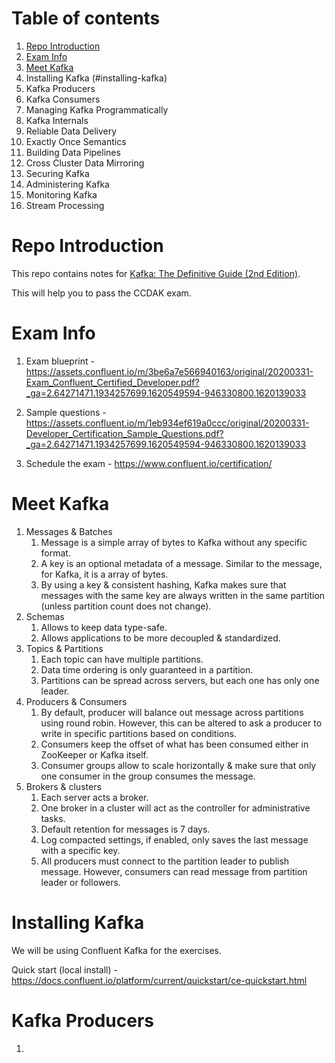 # Table of contents

1. [Repo Introduction](#repo-introduction)
1. [Exam Info](#exam-info)
1. [Meet Kafka](#meet-kafka)
1. Installing Kafka (#installing-kafka)
1. Kafka Producers
1. Kafka Consumers
1. Managing Kafka Programmatically
1. Kafka Internals
1. Reliable Data Delivery
1. Exactly Once Semantics
1. Building Data Pipelines
1. Cross Cluster Data Mirroring
1. Securing Kafka
1. Administering Kafka
1. Monitoring Kafka
1. Stream Processing

# Repo Introduction

This repo contains notes for [Kafka: The Definitive Guide (2nd Edition)](https://www.amazon.com/Kafka-Definitive-Real-Time-Stream-Processing-dp-1492043087/dp/1492043087/ref=dp_ob_title_bk). 

This will help you to pass the CCDAK exam.

# Exam Info

1. Exam blueprint - https://assets.confluent.io/m/3be6a7e566940163/original/20200331-Exam_Confluent_Certified_Developer.pdf?_ga=2.64271471.1934257699.1620549594-946330800.1620139033

1. Sample questions - https://assets.confluent.io/m/1eb934ef619a0ccc/original/20200331-Developer_Certification_Sample_Questions.pdf?_ga=2.64271471.1934257699.1620549594-946330800.1620139033

1. Schedule the exam - https://www.confluent.io/certification/

# Meet Kafka

1. Messages & Batches
    1. Message is a simple array of bytes to Kafka without any specific format.
    1. A key is an optional metadata of a message. Similar to the message, for Kafka, it is a array of bytes.
    1. By using a key & consistent hashing, Kafka makes sure that messages with the same key are always written in the same partition (unless partition count does not change).
1. Schemas
    1. Allows to keep data type-safe.
    1. Allows applications to be more decoupled & standardized.
1. Topics & Partitions
    1. Each topic can have multiple partitions.
    1. Data time ordering is only guaranteed in a  partition.
    1. Partitions can be spread across servers, but each one has only one leader.
1. Producers & Consumers
    1. By default, producer will balance out message across partitions using round robin. However, this can be altered to ask a producer to write in specific partitions based on conditions.
    1. Consumers keep the offset of what has been consumed either in ZooKeeper or Kafka itself.
    1. Consumer groups allow to scale horizontally & make sure that only one consumer in the group consumes the message.
1. Brokers & clusters
    1. Each server acts a broker.
    1. One broker in a cluster will act as the controller for administrative tasks.
    1. Default retention for messages is 7 days.
    1. Log compacted settings, if enabled, only saves the last message with a specific key.
    1. All producers must connect to the partition leader to publish message. However, consumers can read message from partition leader or followers.

# Installing Kafka

We will be using Confluent Kafka for the exercises.

Quick start (local install) - https://docs.confluent.io/platform/current/quickstart/ce-quickstart.html
# Kafka Producers

1. 

